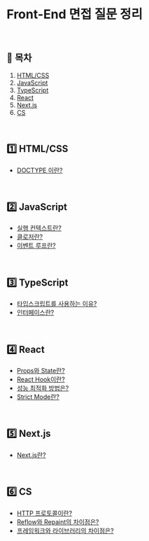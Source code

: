 # Front-End 면접 질문 정리

<br />

## 📖 목차
1. [HTML/CSS](#one-htmlcss)
2. [JavaScript](#two-javascript)
3. [TypeScript](#three-typescript)
4. [React](#four-react)
5. [Next.js](#five-nextjs)
6. [CS](#six-cs)

<br />

## :one: HTML/CSS

- [DOCTYPE 이란?](https://github.com/JWJung-99/Frontend-Interview-Questions/blob/main/Notes/HTML-CSS/DOCTYPE.md)

<br />

## :two: JavaScript

- [실행 컨텍스트란?](https://github.com/JWJung-99/Frontend-Interview-Questions/blob/main/Notes/JavaScript/Execution-Context.md)
- [클로저란?](https://github.com/JWJung-99/Frontend-Interview-Questions/blob/main/Notes/JavaScript/Closure.md)
- [이벤트 루프란?](https://github.com/JWJung-99/Frontend-Interview-Questions/blob/main/Notes/JavaScript/Event-Loop.md)

<br />

## :three: TypeScript

- [타입스크립트를 사용하는 이유?](https://github.com/JWJung-99/Frontend-Interview-Questions/blob/main/Notes/TypeScript/TypeScript.md)
- [인터페이스란?](https://github.com/JWJung-99/Frontend-Interview-Questions/blob/main/Notes/TypeScript/Interface.md)


<br />

## :four: React

- [Props와 State란?](https://github.com/JWJung-99/Frontend-Interview-Questions/blob/main/Notes/React/Props-vs-State.md)
- [React Hook이란?](https://github.com/JWJung-99/Frontend-Interview-Questions/blob/main/Notes/React/Hooks/Hooks.md)
- [성능 최적화 방법은?](https://github.com/JWJung-99/Frontend-Interview-Questions/blob/main/Notes/React/Optimization.md)
- [Strict Mode란?](https://github.com/JWJung-99/Frontend-Interview-Questions/blob/main/Notes/React/Strict-Mode.md)

<br />

## :five: Next.js

- [Next.js란?](https://github.com/JWJung-99/Frontend-Interview-Questions/blob/main/Notes/Next.js/Next-js.md)

<br />

## :six: CS

- [HTTP 프로토콜이란?](https://github.com/JWJung-99/Frontend-Interview-Questions/blob/main/Notes/CS/HTTP.md)
- [Reflow와 Repaint의 차이점은?](https://github.com/JWJung-99/Frontend-Interview-Questions/blob/main/Notes/CS/Reflow-vs-Repaint.md)
- [프레임워크와 라이브러리의 차이점은?](https://github.com/JWJung-99/Frontend-Interview-Questions/blob/main/Notes/CS/Framework-vs-Library.md)
